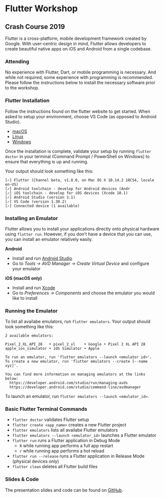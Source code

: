 # Flutter Workshop
## Crash Course 2019

Flutter is a cross-platform, mobile development framework created by Google. With user-centric design in mind, Flutter allows developers to create beautiful native apps on iOS and Android from a single codebase.


### Attending

No experience with Flutter, Dart, or mobile programming is necessary. And while not required, some experience with programming is recommended. Please follow the instructions below to install the necessary software prior to the workshop.


### Flutter Installation

Follow the instructions found on the flutter website to get started. When asked to setup your environment, choose VS Code (as opposed to Android Studio).
- [macOS](https://flutter.io/docs/get-started/install/macos)
- [Linux](https://flutter.io/docs/get-started/install/linux)
- [Windows](https://flutter.io/docs/get-started/install/windows)

Once the installation is complete, validate your setup by running `flutter doctor` in your terminal (Command Prompt / PowerShell on Windows) to ensure that everything is up and running.

Your output should look something like this:

```
[✓] Flutter (Channel beta, v1.0.0, on Mac OS X 10.14.2 18C54, locale en-US)
[✓] Android toolchain - develop for Android devices (Andr
[✓] iOS toolchain - develop for iOS devices (Xcode 10.1)
[✓] Android Studio (version 3.1)
[✓] VS Code (version 1.30.2)
[✓] Connected device (1 available)
```


### Installing an Emulator

Flutter allows you to install your applications directly onto physical hardware using `flutter run`. However, if you don't have a device that you can use, you can install an emulator relatively easily.

**Android**
- Install and run [Android Studio](https://developer.android.com/studio/)
- Go to *Tools -> AVD Manager -> Create Virtual Device* and configure your emulator

**iOS (macOS only)**
- Install and run [Xcode](https://developer.apple.com/xcode/)
- Go to *Preferences -> Components* and choose the emulator you would like to install


### Running the Emulator

To list all availabe emulators, run `flutter emulators`. Your output should look something like this:
```
2 available emulators:

Pixel_2_XL_API_28   • pixel_2_xl    • Google • Pixel 2 XL API 28
apple_ios_simulator • iOS Simulator • Apple

To run an emulator, run 'flutter emulators --launch <emulator id>'.
To create a new emulator, run 'flutter emulators --create [--name xyz]'.

You can find more information on managing emulators at the links below:
  https://developer.android.com/studio/run/managing-avds
  https://developer.android.com/studio/command-line/avdmanager
```

To launch an emulator, run `flutter emulators --launch <emulator_id>`.


### Basic Flutter Terminal Commands
- `flutter doctor` validates Flutter setup
- `flutter create <app_name>` creates a new Flutter project
- `flutter emulators` lists all availabe Flutter emulators
- `flutter emulators --launch <emulator_id>` launches a Flutter emulator
- `flutter run` runs a Flutter application in Debug Mode
	- `R` while running app performs a full app restart
	- `r` while running app performs a hot reload
- `flutter run --release` runs a Flutter application in Release Mode (physical devices only)
- `flutter clean` deletes all Flutter build files

### Slides & Code
The presentation slides and code can be found on [GitHub](https://github.com/akshathjain/FlutterWorkshop).